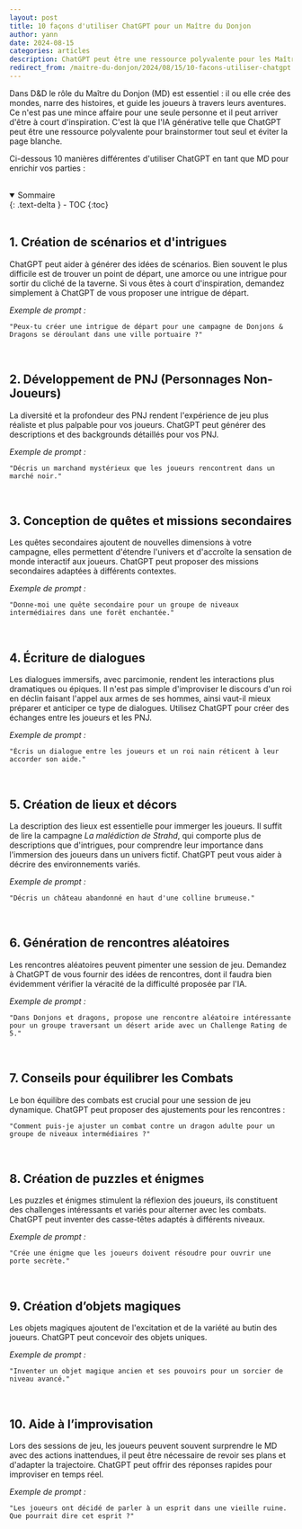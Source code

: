 ```yaml
---
layout: post
title: 10 façons d'utiliser ChatGPT pour un Maître du Donjon
author: yann
date: 2024-08-15
categories: articles
description: ChatGPT peut être une ressource polyvalente pour les Maître du Donjon (MD) afin de brainstormer et éviter la page blanche
redirect_from: /maitre-du-donjon/2024/08/15/10-facons-utiliser-chatgpt.html
---
```


Dans D&D le rôle du Maître du Donjon (MD) est essentiel : il ou elle crée des mondes, narre des histoires, et guide les joueurs à travers leurs aventures. 
Ce n'est pas une mince affaire pour une seule personne et il peut arriver d'être à court d'inspiration. C'est là que l'IA générative telle que ChatGPT peut être une ressource polyvalente pour brainstormer tout seul et éviter la page blanche.

Ci-dessous 10 manières différentes d'utiliser ChatGPT en tant que MD pour enrichir vos parties :

<br />

<details open markdown="block">
  <summary>
    Sommaire
  </summary>
  {: .text-delta }
- TOC
{:toc}
</details>

<br />

## 1. Création de scénarios et d'intrigues

ChatGPT peut aider à générer des idées de scénarios. Bien souvent le plus difficile est de trouver un point de départ, une amorce ou une intrigue pour sortir du cliché de la taverne. Si vous êtes à court d'inspiration, demandez simplement à ChatGPT de vous proposer une intrigue de départ.

*Exemple de prompt :*


    "Peux-tu créer une intrigue de départ pour une campagne de Donjons & Dragons se déroulant dans une ville portuaire ?"

<br />

## 2. Développement de PNJ (Personnages Non-Joueurs)

La diversité et la profondeur des PNJ rendent l'expérience de jeu plus réaliste et plus palpable pour vos joueurs. ChatGPT peut générer des descriptions et des backgrounds détaillés pour vos PNJ.

*Exemple de prompt :*

    "Décris un marchand mystérieux que les joueurs rencontrent dans un marché noir."

<br />

## 3. Conception de quêtes et missions secondaires

Les quêtes secondaires ajoutent de nouvelles dimensions à votre campagne, elles permettent d'étendre l'univers et d'accroîte la sensation de monde interactif aux joueurs. ChatGPT peut proposer des missions secondaires adaptées à différents contextes.

*Exemple de prompt :*

    "Donne-moi une quête secondaire pour un groupe de niveaux intermédiaires dans une forêt enchantée."

<br />

## 4. Écriture de dialogues

Les dialogues immersifs, avec parcimonie, rendent les interactions plus dramatiques ou épiques. Il n'est pas simple d'improviser le discours d'un roi en déclin faisant l'appel aux armes de ses hommes, ainsi vaut-il mieux préparer et anticiper ce type de dialogues. Utilisez ChatGPT pour créer des échanges entre les joueurs et les PNJ.

*Exemple de prompt :*

    "Écris un dialogue entre les joueurs et un roi nain réticent à leur accorder son aide."

<br />

## 5. Création de lieux et décors

La description des lieux est essentielle pour immerger les joueurs. Il suffit de lire la campagne *La malédiction de Strahd*, qui comporte plus de descriptions que d'intrigues, pour comprendre leur importance dans l'immersion des joueurs dans un univers fictif. ChatGPT peut vous aider à décrire des environnements variés.

*Exemple de prompt :*

    "Décris un château abandonné en haut d'une colline brumeuse."

<br />

## 6. Génération de rencontres aléatoires

Les rencontres aléatoires peuvent pimenter une session de jeu. Demandez à ChatGPT de vous fournir des idées de rencontres, dont il faudra bien évidemment vérifier la véracité de la difficulté proposée par l'IA.

*Exemple de prompt :*

    "Dans Donjons et dragons, propose une rencontre aléatoire intéressante pour un groupe traversant un désert aride avec un Challenge Rating de 5."

<br />

## 7. Conseils pour équilibrer les Combats

Le bon équilibre des combats est crucial pour une session de jeu dynamique. ChatGPT peut proposer des ajustements pour les rencontres :

    "Comment puis-je ajuster un combat contre un dragon adulte pour un groupe de niveaux intermédiaires ?"

<br />

## 8. Création de puzzles et énigmes

Les puzzles et énigmes stimulent la réflexion des joueurs, ils constituent des challenges intéressants et variés pour alterner avec les combats. ChatGPT peut inventer des casse-têtes adaptés à différents niveaux.

*Exemple de prompt :*

    "Crée une énigme que les joueurs doivent résoudre pour ouvrir une porte secrète."

<br />

## 9. Création d’objets magiques

Les objets magiques ajoutent de l'excitation et de la variété au butin des joueurs. ChatGPT peut concevoir des objets uniques.

*Exemple de prompt :*

    "Inventer un objet magique ancien et ses pouvoirs pour un sorcier de niveau avancé."

<br />


## 10. Aide à l’improvisation

Lors des sessions de jeu, les joueurs peuvent souvent surprendre le MD avec des actions inattendues, il peut être nécessaire de revoir ses plans et d'adapter la trajectoire. ChatGPT peut offrir des réponses rapides pour improviser en temps réel.

*Exemple de prompt :*

    "Les joueurs ont décidé de parler à un esprit dans une vieille ruine. Que pourrait dire cet esprit ?"
